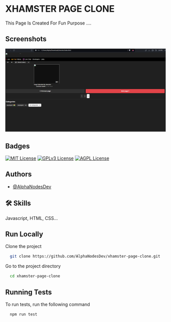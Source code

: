 
# XHAMSTER PAGE CLONE

This Page Is Created For Fun Purpose ....

## Screenshots

![App Screenshot](image2.png)


## Badges


[![MIT License](https://img.shields.io/badge/License-MIT-green.svg)](https://choosealicense.com/licenses/mit/)
[![GPLv3 License](https://img.shields.io/badge/License-GPL%20v3-yellow.svg)](https://opensource.org/licenses/)
[![AGPL License](https://img.shields.io/badge/license-AGPL-blue.svg)](http://www.gnu.org/licenses/agpl-3.0)


## Authors

- [@AlphaNodesDev](https://www.github.com/AlphaNodesDev)


## 🛠 Skills
Javascript, HTML, CSS...


## Run Locally

Clone the project

```bash
  git clone https://github.com/AlphaNodesDev/xhamster-page-clone.git
```

Go to the project directory

```bash
  cd xhamster-page-clone
```

## Running Tests

To run tests, run the following command

```bash
  npm run test
```

